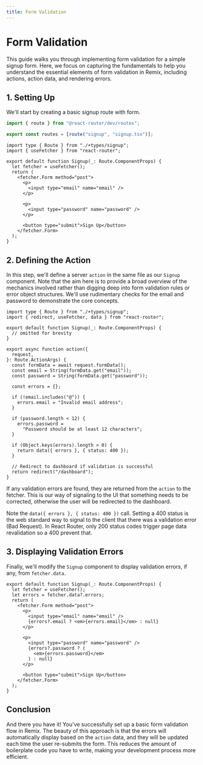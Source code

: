 ```yaml
---
title: Form Validation
---
```


# Form Validation

This guide walks you through implementing form validation for a simple signup form. Here, we focus on capturing the fundamentals to help you understand the essential elements of form validation in Remix, including actions, action data, and rendering errors.

## 1. Setting Up

We'll start by creating a basic signup route with form.

```ts filename=routes.ts
import { route } from "@react-router/dev/routes";

export const routes = [route("signup", "signup.tsx")];
```

```tsx filename=signup.tsx
import type { Route } from "./+types/signup";
import { useFetcher } from "react-router";

export default function Signup(_: Route.ComponentProps) {
  let fetcher = useFetcher();
  return (
    <fetcher.Form method="post">
      <p>
        <input type="email" name="email" />
      </p>

      <p>
        <input type="password" name="password" />
      </p>

      <button type="submit">Sign Up</button>
    </fetcher.Form>
  );
}
```

## 2. Defining the Action

In this step, we'll define a server `action` in the same file as our `Signup` component. Note that the aim here is to provide a broad overview of the mechanics involved rather than digging deep into form validation rules or error object structures. We'll use rudimentary checks for the email and password to demonstrate the core concepts.

```tsx filename=signup.tsx
import type { Route } from "./+types/signup";
import { redirect, useFetcher, data } from "react-router";

export default function Signup(_: Route.ComponentProps) {
  // omitted for brevity
}

export async function action({
  request,
}: Route.ActionArgs) {
  const formData = await request.formData();
  const email = String(formData.get("email"));
  const password = String(formData.get("password"));

  const errors = {};

  if (!email.includes("@")) {
    errors.email = "Invalid email address";
  }

  if (password.length < 12) {
    errors.password =
      "Password should be at least 12 characters";
  }

  if (Object.keys(errors).length > 0) {
    return data({ errors }, { status: 400 });
  }

  // Redirect to dashboard if validation is successful
  return redirect("/dashboard");
}
```

If any validation errors are found, they are returned from the `action` to the fetcher. This is our way of signaling to the UI that something needs to be corrected, otherwise the user will be redirected to the dashboard.

Note the `data({ errors }, { status: 400 })` call. Setting a 400 status is the web standard way to signal to the client that there was a validation error (Bad Request). In React Router, only 200 status codes trigger page data revalidation so a 400 prevent that.

## 3. Displaying Validation Errors

Finally, we'll modify the `Signup` component to display validation errors, if any, from `fetcher.data`.

```tsx filename=signup.tsx lines=[3,8,13-15]
export default function Signup(_: Route.ComponentProps) {
  let fetcher = useFetcher();
  let errors = fetcher.data?.errors;
  return (
    <fetcher.Form method="post">
      <p>
        <input type="email" name="email" />
        {errors?.email ? <em>{errors.email}</em> : null}
      </p>

      <p>
        <input type="password" name="password" />
        {errors?.password ? (
          <em>{errors.password}</em>
        ) : null}
      </p>

      <button type="submit">Sign Up</button>
    </fetcher.Form>
  );
}
```

## Conclusion

And there you have it! You've successfully set up a basic form validation flow in Remix. The beauty of this approach is that the errors will automatically display based on the `action` data, and they will be updated each time the user re-submits the form. This reduces the amount of boilerplate code you have to write, making your development process more efficient.
